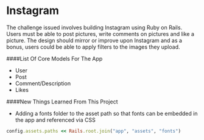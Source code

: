 Instagram
=========

The challenge issued involves building Instagram using Ruby on Rails. Users must be able to post pictures, write comments on pictures and like a picture.  The design should mirror or improve upon Instagram and as a bonus, users could be able to apply filters to the images they upload.

####List Of Core Models For The App
- User
- Post
- Comment/Description
- Likes


####New Things Learned From This Project
- Adding a fonts folder to the asset path so that fonts can be embedded in the app and referenced via CSS
```ruby
config.assets.paths << Rails.root.join("app", "assets", "fonts")
```